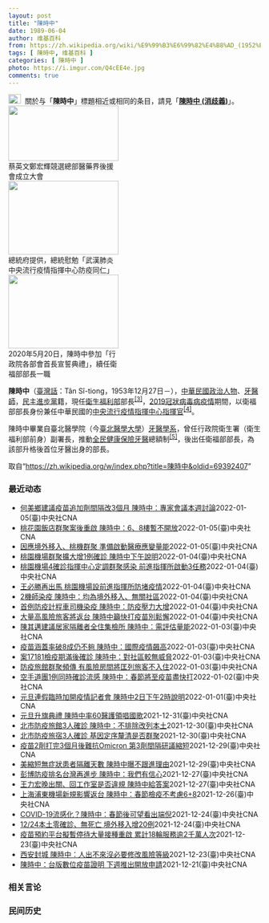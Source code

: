 ```yaml
---
layout: post
title: "陳時中"
date: 1989-06-04
author: 维基百科
from: https://zh.wikipedia.org/wiki/%E9%99%B3%E6%99%82%E4%B8%AD_(1952%E5%B9%B4)
tags: [ 陳時中, 维基百科 ]
categories: [ 陳時中 ]
photo: https://i.imgur.com/Q4cEE4e.jpg
comments: true
---
```

<div class="mw-parser-output"><div id="noteTA-54dafe5e" class="noteTA"><div class="noteTA-group"><div data-noteta-group-source="module" data-noteta-group="Medicine"></div></div></div>
<div role="note" class="hatnote navigation-not-searchable"><a href="/wiki/Wikipedia:%E6%B6%88%E6%AD%A7%E4%B9%89" title="Wikipedia:消歧义"><img alt="Disambig gray.svg" src="//upload.wikimedia.org/wikipedia/commons/thumb/5/5f/Disambig_gray.svg/25px-Disambig_gray.svg.png" decoding="async" width="25" height="19" srcset="//upload.wikimedia.org/wikipedia/commons/thumb/5/5f/Disambig_gray.svg/38px-Disambig_gray.svg.png 1.5x, //upload.wikimedia.org/wikipedia/commons/thumb/5/5f/Disambig_gray.svg/50px-Disambig_gray.svg.png 2x" data-file-width="220" data-file-height="168"></a><style data-mw-deduplicate="TemplateStyles:r67269465">.mw-parser-output .ifmobile>.mobile:nth-child(2n){display:none}</style><span class="ifmobile"><span class="nomobile">&nbsp;&nbsp;</span><span class="mobile"></span></span>關於与「<b>陳時中</b>」標題相近或相同的条目，請見「<b><a href="/wiki/%E9%99%B3%E6%99%82%E4%B8%AD_(%E6%B6%88%E6%AD%A7%E7%BE%A9)" class="mw-disambig" title="陳時中 (消歧義)">陳時中 (消歧義)</a></b>」。</div>

<div class="thumb tright"><div class="thumbinner" style="width:222px;"><a href="/wiki/File:%E9%84%AD%E5%AE%8F%E8%BC%9D%E8%88%87%E9%86%AB%E6%94%BF%E4%BA%BA%E5%A3%AB%E5%90%88%E7%85%A7.jpg" class="image"><img alt="" src="//upload.wikimedia.org/wikipedia/commons/thumb/e/e0/%E9%84%AD%E5%AE%8F%E8%BC%9D%E8%88%87%E9%86%AB%E6%94%BF%E4%BA%BA%E5%A3%AB%E5%90%88%E7%85%A7.jpg/220px-%E9%84%AD%E5%AE%8F%E8%BC%9D%E8%88%87%E9%86%AB%E6%94%BF%E4%BA%BA%E5%A3%AB%E5%90%88%E7%85%A7.jpg" decoding="async" width="220" height="110" class="thumbimage" srcset="//upload.wikimedia.org/wikipedia/commons/thumb/e/e0/%E9%84%AD%E5%AE%8F%E8%BC%9D%E8%88%87%E9%86%AB%E6%94%BF%E4%BA%BA%E5%A3%AB%E5%90%88%E7%85%A7.jpg/330px-%E9%84%AD%E5%AE%8F%E8%BC%9D%E8%88%87%E9%86%AB%E6%94%BF%E4%BA%BA%E5%A3%AB%E5%90%88%E7%85%A7.jpg 1.5x, //upload.wikimedia.org/wikipedia/commons/thumb/e/e0/%E9%84%AD%E5%AE%8F%E8%BC%9D%E8%88%87%E9%86%AB%E6%94%BF%E4%BA%BA%E5%A3%AB%E5%90%88%E7%85%A7.jpg/440px-%E9%84%AD%E5%AE%8F%E8%BC%9D%E8%88%87%E9%86%AB%E6%94%BF%E4%BA%BA%E5%A3%AB%E5%90%88%E7%85%A7.jpg 2x" data-file-width="4160" data-file-height="2080"></a>  <div class="thumbcaption"><div class="magnify"><a href="/wiki/File:%E9%84%AD%E5%AE%8F%E8%BC%9D%E8%88%87%E9%86%AB%E6%94%BF%E4%BA%BA%E5%A3%AB%E5%90%88%E7%85%A7.jpg" class="internal" title="放大"></a></div>蔡英文鄭宏輝競選總部醫藥界後援會成立大會</div></div></div>
<div class="thumb tright"><div class="thumbinner" style="width:222px;"><a href="/wiki/File:02.07_%E7%B8%BD%E7%B5%B1%E6%85%B0%E5%8B%89%E3%80%8C%E5%9A%B4%E9%87%8D%E7%89%B9%E6%AE%8A%E5%82%B3%E6%9F%93%E6%80%A7%E8%82%BA%E7%82%8E%E4%B8%AD%E5%A4%AE%E6%B5%81%E8%A1%8C%E7%96%AB%E6%83%85%E6%8C%87%E6%8F%AE%E4%B8%AD%E5%BF%83%E9%98%B2%E7%96%AB%E5%90%8C%E4%BB%81%E3%80%8D_(49500116692).jpg" class="image"><img alt="" src="//upload.wikimedia.org/wikipedia/commons/thumb/9/95/02.07_%E7%B8%BD%E7%B5%B1%E6%85%B0%E5%8B%89%E3%80%8C%E5%9A%B4%E9%87%8D%E7%89%B9%E6%AE%8A%E5%82%B3%E6%9F%93%E6%80%A7%E8%82%BA%E7%82%8E%E4%B8%AD%E5%A4%AE%E6%B5%81%E8%A1%8C%E7%96%AB%E6%83%85%E6%8C%87%E6%8F%AE%E4%B8%AD%E5%BF%83%E9%98%B2%E7%96%AB%E5%90%8C%E4%BB%81%E3%80%8D_%2849500116692%29.jpg/220px-02.07_%E7%B8%BD%E7%B5%B1%E6%85%B0%E5%8B%89%E3%80%8C%E5%9A%B4%E9%87%8D%E7%89%B9%E6%AE%8A%E5%82%B3%E6%9F%93%E6%80%A7%E8%82%BA%E7%82%8E%E4%B8%AD%E5%A4%AE%E6%B5%81%E8%A1%8C%E7%96%AB%E6%83%85%E6%8C%87%E6%8F%AE%E4%B8%AD%E5%BF%83%E9%98%B2%E7%96%AB%E5%90%8C%E4%BB%81%E3%80%8D_%2849500116692%29.jpg" decoding="async" width="220" height="147" class="thumbimage" srcset="//upload.wikimedia.org/wikipedia/commons/thumb/9/95/02.07_%E7%B8%BD%E7%B5%B1%E6%85%B0%E5%8B%89%E3%80%8C%E5%9A%B4%E9%87%8D%E7%89%B9%E6%AE%8A%E5%82%B3%E6%9F%93%E6%80%A7%E8%82%BA%E7%82%8E%E4%B8%AD%E5%A4%AE%E6%B5%81%E8%A1%8C%E7%96%AB%E6%83%85%E6%8C%87%E6%8F%AE%E4%B8%AD%E5%BF%83%E9%98%B2%E7%96%AB%E5%90%8C%E4%BB%81%E3%80%8D_%2849500116692%29.jpg/330px-02.07_%E7%B8%BD%E7%B5%B1%E6%85%B0%E5%8B%89%E3%80%8C%E5%9A%B4%E9%87%8D%E7%89%B9%E6%AE%8A%E5%82%B3%E6%9F%93%E6%80%A7%E8%82%BA%E7%82%8E%E4%B8%AD%E5%A4%AE%E6%B5%81%E8%A1%8C%E7%96%AB%E6%83%85%E6%8C%87%E6%8F%AE%E4%B8%AD%E5%BF%83%E9%98%B2%E7%96%AB%E5%90%8C%E4%BB%81%E3%80%8D_%2849500116692%29.jpg 1.5x, //upload.wikimedia.org/wikipedia/commons/thumb/9/95/02.07_%E7%B8%BD%E7%B5%B1%E6%85%B0%E5%8B%89%E3%80%8C%E5%9A%B4%E9%87%8D%E7%89%B9%E6%AE%8A%E5%82%B3%E6%9F%93%E6%80%A7%E8%82%BA%E7%82%8E%E4%B8%AD%E5%A4%AE%E6%B5%81%E8%A1%8C%E7%96%AB%E6%83%85%E6%8C%87%E6%8F%AE%E4%B8%AD%E5%BF%83%E9%98%B2%E7%96%AB%E5%90%8C%E4%BB%81%E3%80%8D_%2849500116692%29.jpg/440px-02.07_%E7%B8%BD%E7%B5%B1%E6%85%B0%E5%8B%89%E3%80%8C%E5%9A%B4%E9%87%8D%E7%89%B9%E6%AE%8A%E5%82%B3%E6%9F%93%E6%80%A7%E8%82%BA%E7%82%8E%E4%B8%AD%E5%A4%AE%E6%B5%81%E8%A1%8C%E7%96%AB%E6%83%85%E6%8C%87%E6%8F%AE%E4%B8%AD%E5%BF%83%E9%98%B2%E7%96%AB%E5%90%8C%E4%BB%81%E3%80%8D_%2849500116692%29.jpg 2x" data-file-width="2048" data-file-height="1365"></a>  <div class="thumbcaption"><div class="magnify"><a href="/wiki/File:02.07_%E7%B8%BD%E7%B5%B1%E6%85%B0%E5%8B%89%E3%80%8C%E5%9A%B4%E9%87%8D%E7%89%B9%E6%AE%8A%E5%82%B3%E6%9F%93%E6%80%A7%E8%82%BA%E7%82%8E%E4%B8%AD%E5%A4%AE%E6%B5%81%E8%A1%8C%E7%96%AB%E6%83%85%E6%8C%87%E6%8F%AE%E4%B8%AD%E5%BF%83%E9%98%B2%E7%96%AB%E5%90%8C%E4%BB%81%E3%80%8D_(49500116692).jpg" class="internal" title="放大"></a></div>總統府提供，總統慰勉「武漢肺炎中央流行疫情指揮中心防疫同仁」</div></div></div>
<div class="thumb tright"><div class="thumbinner" style="width:222px;"><a href="/wiki/File:05.20_%E7%B8%BD%E7%B5%B1%E4%B8%BB%E6%8C%81%E3%80%8C%E8%A1%8C%E6%94%BF%E9%99%A2%E5%89%AF%E9%99%A2%E9%95%B7%E6%9A%A8%E5%90%84%E9%83%A8%E6%9C%83%E9%A6%96%E9%95%B7%E5%AE%A3%E8%AA%93%E5%85%B8%E7%A6%AE%E3%80%8D-%E9%99%B3%E6%99%82%E4%B8%AD.jpg" class="image"><img alt="" src="//upload.wikimedia.org/wikipedia/commons/thumb/a/aa/05.20_%E7%B8%BD%E7%B5%B1%E4%B8%BB%E6%8C%81%E3%80%8C%E8%A1%8C%E6%94%BF%E9%99%A2%E5%89%AF%E9%99%A2%E9%95%B7%E6%9A%A8%E5%90%84%E9%83%A8%E6%9C%83%E9%A6%96%E9%95%B7%E5%AE%A3%E8%AA%93%E5%85%B8%E7%A6%AE%E3%80%8D-%E9%99%B3%E6%99%82%E4%B8%AD.jpg/220px-05.20_%E7%B8%BD%E7%B5%B1%E4%B8%BB%E6%8C%81%E3%80%8C%E8%A1%8C%E6%94%BF%E9%99%A2%E5%89%AF%E9%99%A2%E9%95%B7%E6%9A%A8%E5%90%84%E9%83%A8%E6%9C%83%E9%A6%96%E9%95%B7%E5%AE%A3%E8%AA%93%E5%85%B8%E7%A6%AE%E3%80%8D-%E9%99%B3%E6%99%82%E4%B8%AD.jpg" decoding="async" width="220" height="147" class="thumbimage" srcset="//upload.wikimedia.org/wikipedia/commons/thumb/a/aa/05.20_%E7%B8%BD%E7%B5%B1%E4%B8%BB%E6%8C%81%E3%80%8C%E8%A1%8C%E6%94%BF%E9%99%A2%E5%89%AF%E9%99%A2%E9%95%B7%E6%9A%A8%E5%90%84%E9%83%A8%E6%9C%83%E9%A6%96%E9%95%B7%E5%AE%A3%E8%AA%93%E5%85%B8%E7%A6%AE%E3%80%8D-%E9%99%B3%E6%99%82%E4%B8%AD.jpg/330px-05.20_%E7%B8%BD%E7%B5%B1%E4%B8%BB%E6%8C%81%E3%80%8C%E8%A1%8C%E6%94%BF%E9%99%A2%E5%89%AF%E9%99%A2%E9%95%B7%E6%9A%A8%E5%90%84%E9%83%A8%E6%9C%83%E9%A6%96%E9%95%B7%E5%AE%A3%E8%AA%93%E5%85%B8%E7%A6%AE%E3%80%8D-%E9%99%B3%E6%99%82%E4%B8%AD.jpg 1.5x, //upload.wikimedia.org/wikipedia/commons/thumb/a/aa/05.20_%E7%B8%BD%E7%B5%B1%E4%B8%BB%E6%8C%81%E3%80%8C%E8%A1%8C%E6%94%BF%E9%99%A2%E5%89%AF%E9%99%A2%E9%95%B7%E6%9A%A8%E5%90%84%E9%83%A8%E6%9C%83%E9%A6%96%E9%95%B7%E5%AE%A3%E8%AA%93%E5%85%B8%E7%A6%AE%E3%80%8D-%E9%99%B3%E6%99%82%E4%B8%AD.jpg/440px-05.20_%E7%B8%BD%E7%B5%B1%E4%B8%BB%E6%8C%81%E3%80%8C%E8%A1%8C%E6%94%BF%E9%99%A2%E5%89%AF%E9%99%A2%E9%95%B7%E6%9A%A8%E5%90%84%E9%83%A8%E6%9C%83%E9%A6%96%E9%95%B7%E5%AE%A3%E8%AA%93%E5%85%B8%E7%A6%AE%E3%80%8D-%E9%99%B3%E6%99%82%E4%B8%AD.jpg 2x" data-file-width="2508" data-file-height="1672"></a>  <div class="thumbcaption"><div class="magnify"><a href="/wiki/File:05.20_%E7%B8%BD%E7%B5%B1%E4%B8%BB%E6%8C%81%E3%80%8C%E8%A1%8C%E6%94%BF%E9%99%A2%E5%89%AF%E9%99%A2%E9%95%B7%E6%9A%A8%E5%90%84%E9%83%A8%E6%9C%83%E9%A6%96%E9%95%B7%E5%AE%A3%E8%AA%93%E5%85%B8%E7%A6%AE%E3%80%8D-%E9%99%B3%E6%99%82%E4%B8%AD.jpg" class="internal" title="放大"></a></div>2020年5月20日，陳時中參加「行政院各部會首長宣誓典禮」，續任衛福部部長一職</div></div></div>
<p><b>陳時中</b>（<a href="/wiki/%E8%87%BA%E7%81%A3%E8%A9%B1" title="臺灣話">臺灣話</a>：<span lang="nan"><style data-mw-deduplicate="TemplateStyles:r58929728">.mw-parser-output .sans-serif{font-family:-apple-system,BlinkMacSystemFont,"Segoe UI",Roboto,Lato,"Helvetica Neue",Helvetica,Arial,sans-serif}</style><span class="sans-serif"><span lang="nan">Tân Sî-tiong</span></span></span>，1953年12月27日<span class="useeditintro" title="Template:BLP editintro">－</span>），<a href="/wiki/%E4%B8%AD%E8%8F%AF%E6%B0%91%E5%9C%8B" title="中華民國">中華民國</a><a href="/wiki/%E6%94%BF%E6%B2%BB%E4%BA%BA%E7%89%A9" title="政治人物">政治人物</a>、<a href="/wiki/%E7%89%99%E9%86%AB%E5%B8%AB" class="mw-redirect" title="牙醫師">牙醫師</a>，<a href="/wiki/%E6%B0%91%E4%B8%BB%E9%80%B2%E6%AD%A5%E9%BB%A8" title="民主進步黨">民主進步黨</a>籍，現任<a href="/wiki/%E4%B8%AD%E8%8F%AF%E6%B0%91%E5%9C%8B%E8%A1%9B%E7%94%9F%E7%A6%8F%E5%88%A9%E9%83%A8" title="中華民國衛生福利部">衛生福利部</a>部長<sup id="cite_ref-3" class="reference"><a href="#cite_note-3">[3]</a></sup>，<a href="/wiki/2019%E5%86%A0%E7%8B%80%E7%97%85%E6%AF%92%E7%97%85%E8%87%BA%E7%81%A3%E7%96%AB%E6%83%85" title="2019冠狀病毒病臺灣疫情">2019冠狀病毒病疫情</a>期間，以衛福部部長身份兼任中華民國的<a href="/wiki/%E5%9C%8B%E5%AE%B6%E8%A1%9B%E7%94%9F%E6%8C%87%E6%8F%AE%E4%B8%AD%E5%BF%83%E4%B8%AD%E5%A4%AE%E6%B5%81%E8%A1%8C%E7%96%AB%E6%83%85%E6%8C%87%E6%8F%AE%E4%B8%AD%E5%BF%83" title="國家衛生指揮中心中央流行疫情指揮中心">中央流行疫情指揮中心</a><a href="/wiki/%E6%8C%87%E6%8F%AE%E5%AE%98" title="指揮官">指揮官</a><sup id="cite_ref-4" class="reference"><a href="#cite_note-4">[4]</a></sup>。
</p><p>陳時中畢業自臺北醫學院（今<a href="/wiki/%E8%87%BA%E5%8C%97%E9%86%AB%E5%AD%B8%E5%A4%A7%E5%AD%B8" title="臺北醫學大學">臺北醫學大學</a>）<a href="/wiki/%E7%89%99%E9%86%AB%E5%AD%B8%E7%B3%BB" title="牙醫學系">牙醫學系</a>，曾任行政院衛生署（衛生福利部前身）副署長，推動<a href="/wiki/%E5%85%A8%E6%B0%91%E5%81%A5%E5%BA%B7%E4%BF%9D%E9%9A%AA" title="全民健康保險">全民健康保險</a><a href="/wiki/%E7%89%99%E9%86%AB" title="牙醫">牙醫</a>總額制<sup id="cite_ref-5" class="reference"><a href="#cite_note-5">[5]</a></sup>，後出任衛福部部長，為該部升格後首位牙醫出身的部長。
</p>
</div><noscript><img src="//zh.wikipedia.org/wiki/Special:CentralAutoLogin/start?type=1x1" alt="" title="" width="1" height="1" style="border: none; position: absolute;"></noscript>
<div class="printfooter">取自“<a dir="ltr" href="https://zh.wikipedia.org/w/index.php?title=陳時中&amp;oldid=69392407">https://zh.wikipedia.org/w/index.php?title=陳時中&amp;oldid=69392407</a>”</div><div id="recent-news"><h3>最近动态</h3><ul><li><a href="https://nodebe4.github.io/waimei/2022-01-05/%E4%BD%95%E7%BE%8E%E9%84%89%E5%BB%BA%E8%AD%B0%E7%96%AB%E8%8B%97%E8%BF%BD%E5%8A%A0%E5%8A%91%E9%96%93%E9%9A%94%E6%94%B93%E5%80%8B%E6%9C%88-%E9%99%B3%E6%99%82%E4%B8%AD-%E5%B0%88%E5%AE%B6%E6%9C%83%E8%AD%B0%E6%9C%AC%E9%80%B1%E8%A8%8E%E8%AB%96" title="何美鄉建議疫苗追加劑間隔改3個月 陳時中：專家會議本週討論—— 桃園機場群聚感染擴大，中央流行疫情指揮中心指揮官陳時中5日呼籲民眾速打疫苗，本週將討論追加第3劑疫苗間隔是否縮短。（中央社檔案照片...">何美鄉建議疫苗追加劑間隔改3個月 陳時中：專家會議本週討論</a><time>2022-01-05</time><a class="tag">(臺)中央社CNA</a></li>
<li><a href="https://nodebe4.github.io/waimei/2022-01-05/%E6%A1%83%E8%8A%B1%E5%9C%92%E9%A3%AF%E5%BA%97%E7%BE%A4%E8%81%9A%E6%A1%88%E5%BE%8C%E9%87%8D%E5%95%9F-%E9%99%B3%E6%99%82%E4%B8%AD-6-8%E6%A8%93%E6%9A%AB%E4%B8%8D%E9%96%8B%E6%94%BE" title="桃花園飯店群聚案後重啟 陳時中：6、8樓暫不開放—— 指揮中心5日表示，去年12月中旬發生群聚的桃園「桃花園飯店」可望重啟營業，但發生群聚的6、8樓暫不開放。（中央社檔案照片） （中央社記者陳婕...">桃花園飯店群聚案後重啟 陳時中：6、8樓暫不開放</a><time>2022-01-05</time><a class="tag">(臺)中央社CNA</a></li>
<li><a href="https://nodebe4.github.io/waimei/2022-01-05/%E5%9B%A0%E6%87%89%E5%A2%83%E5%A4%96%E7%A7%BB%E5%85%A5-%E6%A1%83%E6%A9%9F%E7%BE%A4%E8%81%9A-%E6%BA%96%E5%82%99%E5%95%9F%E5%8B%95%E9%86%AB%E7%99%82%E6%87%89%E8%AE%8A%E9%87%8F%E8%83%BD" title="因應境外移入、桃機群聚 準備啟動醫療應變量能—— 桃園機場出現本土疫情，中央流行疫情指揮中心指揮官陳時中5日宣布，準備啟動醫療應變量能。圖為桃園社區採檢區。（指揮中心提供） （中央社記者陳婕翎、...">因應境外移入、桃機群聚 準備啟動醫療應變量能</a><time>2022-01-05</time><a class="tag">(臺)中央社CNA</a></li>
<li><a href="https://nodebe4.github.io/waimei/2022-01-04/%E6%A1%83%E5%9C%92%E6%A9%9F%E5%A0%B4%E7%BE%A4%E8%81%9A%E6%93%B4%E5%A4%A7%E5%A2%9E1%E4%BE%8B%E7%A2%BA%E8%A8%BA-%E9%99%B3%E6%99%82%E4%B8%AD%E4%B8%8B%E5%8D%88%E8%AA%AA%E6%98%8E" title="桃園機場群聚擴大增1例確診 陳時中下午說明—— 桃園機場4日公布新增4名COVID-19本土病例。桃園市衛生局證實，5日又增1例確診者。圖為桃園市政府5日上午在龍岡大操場設立採檢站，許多民眾排隊...">桃園機場群聚擴大增1例確診 陳時中下午說明</a><time>2022-01-04</time><a class="tag">(臺)中央社CNA</a></li>
<li><a href="https://nodebe4.github.io/waimei/2022-01-04/%E6%A1%83%E5%9C%92%E6%A9%9F%E5%A0%B44%E7%A2%BA%E8%A8%BA%E6%8C%87%E6%8F%AE%E4%B8%AD%E5%BF%83%E5%AE%9A%E8%AA%BF%E7%BE%A4%E8%81%9A%E6%84%9F%E6%9F%93-%E5%89%8D%E9%80%B2%E6%8C%87%E6%8F%AE%E6%89%80%E5%95%9F%E5%8B%953%E4%BB%BB%E5%8B%99" title="桃園機場4確診指揮中心定調群聚感染 前進指揮所啟動3任務—— 桃園國際機場出現4名COVID-19確診本土病例，指揮官陳時中（前左）隨後前往桃機緊急應變中心開會，並聽取相關單位簡報，更進入管制區...">桃園機場4確診指揮中心定調群聚感染 前進指揮所啟動3任務</a><time>2022-01-04</time><a class="tag">(臺)中央社CNA</a></li>
<li><a href="https://nodebe4.github.io/waimei/2022-01-04/%E7%8E%8B%E5%BF%85%E5%8B%9D%E5%86%8D%E5%87%BA%E9%A6%AC-%E6%A1%83%E5%9C%92%E6%A9%9F%E5%A0%B4%E8%A8%AD%E5%89%8D%E9%80%B2%E6%8C%87%E6%8F%AE%E6%89%80%E9%98%B2%E5%A0%B5%E7%96%AB%E6%83%85" title="王必勝再出馬 桃園機場設前進指揮所防堵疫情—— 中央流行疫情指揮中心4日召開記者會表示，桃園國際機場出現4名COVID-19確診本土病例，指揮官陳時中（前左）隨後前往桃機緊急應變中心開會，並聽取...">王必勝再出馬 桃園機場設前進指揮所防堵疫情</a><time>2022-01-04</time><a class="tag">(臺)中央社CNA</a></li>
<li><a href="https://nodebe4.github.io/waimei/2022-01-04/2%E6%A9%9F%E5%B8%AB%E6%9F%93%E7%96%AB-%E9%99%B3%E6%99%82%E4%B8%AD-%E5%9D%87%E7%82%BA%E5%A2%83%E5%A4%96%E7%A7%BB%E5%85%A5-%E7%84%A1%E9%97%9C%E7%A4%BE%E5%8D%80" title="2機師染疫 陳時中：均為境外移入、無關社區—— 指揮中心指揮官陳時中4日證實，近日確實有2名機師確診，但都是境外移入病例，與社區無關。（示意圖／圖取自Pixabay圖庫） （中央社記者張茗喧、陳...">2機師染疫 陳時中：均為境外移入、無關社區</a><time>2022-01-04</time><a class="tag">(臺)中央社CNA</a></li>
<li><a href="https://nodebe4.github.io/waimei/2022-01-04/%E9%A6%96%E4%BE%8B%E9%98%B2%E7%96%AB%E8%A8%88%E7%A8%8B%E8%BB%8A%E5%8F%B8%E6%A9%9F%E6%9F%93%E7%96%AB-%E9%99%B3%E6%99%82%E4%B8%AD-%E9%98%B2%E7%96%AB%E5%A3%93%E5%8A%9B%E5%A4%A7%E5%A2%9E" title="首例防疫計程車司機染疫 陳時中：防疫壓力大增—— （中央社記者陳婕翎、張茗喧、江慧珺台北4日電）國內出現首例防疫計程車司機染疫，近期防疫旅館、桃園機場清潔員及防疫計程車司機出現染疫事件，指揮中心...">首例防疫計程車司機染疫 陳時中：防疫壓力大增</a><time>2022-01-04</time><a class="tag">(臺)中央社CNA</a></li>
<li><a href="https://nodebe4.github.io/waimei/2022-01-04/%E5%A4%A7%E9%87%8F%E9%AB%98%E9%A2%A8%E9%9A%AA%E6%97%85%E5%AE%A2%E5%B0%87%E8%BF%94%E5%8F%B0-%E9%99%B3%E6%99%82%E4%B8%AD%E7%B1%B2%E5%BF%AB%E6%89%93%E7%96%AB%E8%8B%97%E5%88%A5%E9%AC%86%E6%87%88" title="大量高風險旅客將返台 陳時中籲快打疫苗別鬆懈—— 指揮中心指揮官陳時中4日表示，近期將有大量高風險國家入境旅客，須盡快提高第1、2劑疫苗涵蓋率，才能把基本防禦建立起來。圖為桃園機場。（中央社檔案...">大量高風險旅客將返台 陳時中籲快打疫苗別鬆懈</a><time>2022-01-04</time><a class="tag">(臺)中央社CNA</a></li>
<li><a href="https://nodebe4.github.io/waimei/2022-01-03/%E9%99%B3%E5%85%B6%E9%82%81%E5%BB%BA%E8%AD%B0%E5%B1%85%E5%AE%B6%E9%9A%94%E9%9B%A2%E8%80%85%E5%85%A8%E4%BD%8F%E9%9B%86%E6%AA%A2%E6%89%80-%E9%99%B3%E6%99%82%E4%B8%AD-%E9%9C%80%E8%A9%95%E4%BC%B0%E9%87%8F%E8%83%BD" title="陳其邁建議居家隔離者全住集檢所 陳時中：需評估量能—— 高雄市長陳其邁3日建議，中央可全國一致規定居家隔離者住到集中檢疫所。疫情指揮中心指揮官陳時中回應，需評估各地供應量能再做決定。（示意圖／圖...">陳其邁建議居家隔離者全住集檢所 陳時中：需評估量能</a><time>2022-01-03</time><a class="tag">(臺)中央社CNA</a></li>
<li><a href="https://nodebe4.github.io/waimei/2022-01-03/%E7%96%AB%E8%8B%97%E6%B6%B5%E8%93%8B%E7%8E%87%E7%A0%B48%E6%88%90%E4%BB%8D%E4%B8%8D%E5%A4%A0-%E9%99%B3%E6%99%82%E4%B8%AD-%E5%9C%8B%E9%9A%9B%E7%96%AB%E6%83%85%E9%A3%86%E9%AB%98" title="疫苗涵蓋率破8成仍不夠 陳時中：國際疫情飆高—— 近來變種病毒Omicron在國際間掀起新一波疫情，造成突破性感染，中央流行疫情指揮中心呼籲民眾盡快完成完整疫苗接種。圖為亞東醫院團隊為民眾施打疫...">疫苗涵蓋率破8成仍不夠  陳時中：國際疫情飆高</a><time>2022-01-03</time><a class="tag">(臺)中央社CNA</a></li>
<li><a href="https://nodebe4.github.io/waimei/2022-01-03/%E6%A1%8817181%E6%AA%A2%E7%96%AB%E6%9C%9F%E6%BB%BF%E5%BE%8C%E7%A2%BA%E8%A8%BA-%E9%99%B3%E6%99%82%E4%B8%AD-%E5%B0%8D%E7%A4%BE%E5%8D%80%E8%BC%83%E7%84%A1%E5%A8%81%E8%84%85" title="案17181檢疫期滿後確診 陳時中：對社區較無威脅—— 對於案17181檢疫期滿後才確診，指揮中心指揮官陳時中3日表示，個案密切接觸者採檢皆為陰性，研判對社區較無威脅。（指揮中心提供） （中央社...">案17181檢疫期滿後確診 陳時中：對社區較無威脅</a><time>2022-01-03</time><a class="tag">(臺)中央社CNA</a></li>
<li><a href="https://nodebe4.github.io/waimei/2022-01-03/%E9%98%B2%E7%96%AB%E6%97%85%E9%A4%A8%E7%BE%A4%E8%81%9A%E9%A0%BB%E5%82%B3-%E6%9C%89%E9%A2%A8%E9%9A%AA%E6%88%BF%E9%96%93%E5%B0%87%E5%8C%A1%E5%88%97%E6%97%85%E5%AE%A2%E4%B8%8D%E5%85%A5%E4%BD%8F" title="防疫旅館群聚頻傳 有風險房間將匡列旅客不入住—— （中央社記者江慧珺、陳婕翎台北3日電）防疫旅館COVID-19群聚事件頻傳，指揮中心指揮官陳時中今天表示，除匡列確診者的接觸者外，旅宿房間若有風...">防疫旅館群聚頻傳 有風險房間將匡列旅客不入住</a><time>2022-01-03</time><a class="tag">(臺)中央社CNA</a></li>
<li><a href="https://nodebe4.github.io/waimei/2022-01-02/%E7%A9%BA%E6%89%8B%E9%81%93%E5%9C%981%E4%BE%8B%E5%90%8C%E6%99%82%E7%A2%BA%E8%A8%BA%E6%B5%81%E6%84%9F-%E9%99%B3%E6%99%82%E4%B8%AD-%E6%98%A5%E7%AF%80%E5%B0%87%E8%87%B3%E7%96%AB%E8%8B%97%E7%9B%A1%E5%BF%AB%E6%89%93" title="空手道團1例同時確診流感 陳時中：春節將至疫苗盡快打—— 疫情指揮中心指揮官陳時中2日呼籲，符合資格對象盡快接種COVID-19及流感疫苗，保護自己也保護他人。圖為北市民眾施打流感疫苗。（中央社...">空手道團1例同時確診流感 陳時中：春節將至疫苗盡快打</a><time>2022-01-02</time><a class="tag">(臺)中央社CNA</a></li>
<li><a href="https://nodebe4.github.io/waimei/2022-01-01/%E5%85%83%E6%97%A6%E9%80%A3%E5%81%87%E8%87%A8%E6%99%82%E5%8A%A0%E9%96%8B%E7%96%AB%E6%83%85%E8%A8%98%E8%80%85%E6%9C%83-%E9%99%B3%E6%99%82%E4%B8%AD2%E6%97%A5%E4%B8%8B%E5%8D%882%E6%99%82%E8%AA%AA%E6%98%8E" title="元旦連假臨時加開疫情記者會 陳時中2日下午2時說明—— 國內疫情趨緩，指揮中心取消假日記者會，但若國內出現特殊本土疫情將臨時加開，指揮中心2日表示，下午2時舉行記者會。圖為高雄大港橋周邊擠滿觀光...">元旦連假臨時加開疫情記者會 陳時中2日下午2時說明</a><time>2022-01-01</time><a class="tag">(臺)中央社CNA</a></li>
<li><a href="https://nodebe4.github.io/waimei/2021-12-31/%E5%85%83%E6%97%A6%E5%8D%87%E6%97%97%E5%85%B8%E7%A6%AE-%E9%99%B3%E6%99%82%E4%B8%AD%E7%8E%8760%E9%86%AB%E8%AD%B7%E9%A0%98%E5%94%B1%E5%9C%8B%E6%AD%8C" title="元旦升旗典禮 陳時中率60醫護領唱國歌—— （中央社記者賴于榛、溫貴香台北1日電）民國111年元旦升旗典禮今天在總統府前舉行，由衛福部長陳時中率醫護領唱國歌，總統蔡英文手持國旗出席，稍後將發表元...">元旦升旗典禮  陳時中率60醫護領唱國歌</a><time>2021-12-31</time><a class="tag">(臺)中央社CNA</a></li>
<li><a href="https://nodebe4.github.io/waimei/2021-12-30/%E5%8C%97%E5%B8%82%E9%98%B2%E7%96%AB%E6%97%85%E9%A4%A83%E4%BA%BA%E7%A2%BA%E8%A8%BA-%E9%99%B3%E6%99%82%E4%B8%AD-%E4%B8%8D%E6%8E%92%E9%99%A4%E6%94%B9%E5%88%97%E6%9C%AC%E5%9C%9F" title="北市防疫旅館3人確診 陳時中：不排除改列本土—— 台北市某防疫旅宿出現3名「有時序性」境外移入確診者。（示意圖／圖取自Pixabay圖庫） （中央社記者陳婕翎、江慧珺台北30日電）台北市某防疫旅...">北市防疫旅館3人確診 陳時中：不排除改列本土</a><time>2021-12-30</time><a class="tag">(臺)中央社CNA</a></li>
<li><a href="https://nodebe4.github.io/waimei/2021-12-30/%E5%8C%97%E5%B8%82%E9%98%B2%E7%96%AB%E6%97%85%E5%AE%BF3%E4%BA%BA%E7%A2%BA%E8%A8%BA-%E5%9F%BA%E5%9B%A0%E5%AE%9A%E5%BA%8F%E9%87%90%E6%B8%85%E6%98%AF%E5%90%A6%E7%BE%A4%E8%81%9A" title="北市防疫旅宿3人確診 基因定序釐清是否群聚—— 台北市某防疫旅宿出現3名「有時序性」確診者。指揮官陳時中30日說，暫時不能說是群聚，仍待進行基因定序釐清狀況。（指揮中心提供） （中央社記者陳婕翎...">北市防疫旅宿3人確診  基因定序釐清是否群聚</a><time>2021-12-30</time><a class="tag">(臺)中央社CNA</a></li>
<li><a href="https://nodebe4.github.io/waimei/2021-12-29/%E7%96%AB%E8%8B%972%E5%8A%91%E6%89%93%E5%AE%8C3%E5%80%8B%E6%9C%88%E5%BE%8C%E9%9B%A3%E6%8A%97Omicron-%E7%AC%AC3%E5%8A%91%E9%96%93%E9%9A%94%E7%A0%94%E8%AD%B0%E7%B8%AE%E7%9F%AD" title="疫苗2劑打完3個月後難抗Omicron 第3劑間隔研議縮短—— 指揮中心指揮官陳時中29日表示，將請專家小組討論是否縮短第3劑疫苗接種間隔，可能提供運動員有必要出國比賽前提早接種。圖為亞東醫院疫...">疫苗2劑打完3個月後難抗Omicron 第3劑間隔研議縮短</a><time>2021-12-29</time><a class="tag">(臺)中央社CNA</a></li>
<li><a href="https://nodebe4.github.io/waimei/2021-12-29/%E7%BE%8E%E7%B8%AE%E7%9F%AD%E7%84%A1%E7%97%87%E7%8B%80%E6%82%A3%E8%80%85%E9%9A%94%E9%9B%A2%E5%A4%A9%E6%95%B8-%E9%99%B3%E6%99%82%E4%B8%AD%E6%9B%9D%E4%B8%8D%E8%B7%9F%E9%80%B2%E7%90%86%E7%94%B1" title="美縮短無症狀患者隔離天數 陳時中曝不跟進理由—— 美國近日宣布將COVID-19無症狀者的隔離天數從10天縮短為5天，指揮中心指揮官陳時中29日表示，台灣不會跟進，強調至今未觀察到病毒潛伏期縮短...">美縮短無症狀患者隔離天數 陳時中曝不跟進理由</a><time>2021-12-29</time><a class="tag">(臺)中央社CNA</a></li>
<li><a href="https://nodebe4.github.io/waimei/2021-12-27/%E5%BD%AD%E5%8D%9A%E9%98%B2%E7%96%AB%E6%8E%92%E5%90%8D%E5%8F%B0%E7%81%A3%E5%86%8D%E9%80%B2%E6%AD%A5-%E9%99%B3%E6%99%82%E4%B8%AD-%E6%88%91%E5%80%91%E6%9C%89%E4%BF%A1%E5%BF%83" title="彭博防疫排名台灣再進步 陳時中：我們有信心—— 彭博最新防疫韌性排名台灣上升至26名，指揮中心指揮官陳時中27日自信表示，排名進步是一定的。圖為高捷美麗島站疫苗接種站。（中央社檔案照片） （中央...">彭博防疫排名台灣再進步 陳時中：我們有信心</a><time>2021-12-27</time><a class="tag">(臺)中央社CNA</a></li>
<li><a href="https://nodebe4.github.io/waimei/2021-12-27/%E7%8E%8B%E5%8A%9B%E5%AE%8F%E6%99%9A%E5%87%BA%E9%97%9C-%E5%9B%9E%E5%B7%A5%E4%BD%9C%E5%AE%A4%E6%98%AF%E5%90%A6%E9%81%95%E8%A6%8F-%E9%99%B3%E6%99%82%E4%B8%AD%E7%B5%A6%E7%AD%94%E6%A1%88" title="王力宏晚出關、回工作室是否違規 陳時中給答案—— （中央社記者江慧珺、陳婕翎台北27日電）歌手王力宏在防疫旅館檢疫第8天才離開返回工作室。指揮中心指揮官陳時中今天說，檢疫滿168小時且檢驗陰性即...">王力宏晚出關、回工作室是否違規  陳時中給答案</a><time>2021-12-27</time><a class="tag">(臺)中央社CNA</a></li>
<li><a href="https://nodebe4.github.io/waimei/2021-12-26/%E4%B8%8A%E6%B5%B7%E6%B5%A6%E6%9D%B1%E6%A9%9F%E5%A0%B4%E6%96%B0%E8%A6%8F%E5%BD%B1%E9%9F%BF%E8%BF%94%E5%8F%B0-%E9%99%B3%E6%99%82%E4%B8%AD-%E6%98%A5%E7%AF%80%E6%AA%A2%E7%96%AB%E4%B8%8D%E8%80%83%E6%85%AE6+8" title="上海浦東機場新規影響返台 陳時中：春節檢疫不考慮6+8—— 春節檢疫專案選擇7+7方案的民眾，自21日起陸續期滿，凡PCR檢測陰性且居家檢疫符合規定，即可返家檢疫。（中央社製圖） （中央社記者陳...">上海浦東機場新規影響返台 陳時中：春節檢疫不考慮6+8</a><time>2021-12-26</time><a class="tag">(臺)中央社CNA</a></li>
<li><a href="https://nodebe4.github.io/waimei/2021-12-24/COVID-19%E6%B5%81%E6%84%9F%E5%8C%96-%E9%99%B3%E6%99%82%E4%B8%AD-%E6%98%A5%E7%AF%80%E5%BE%8C%E5%8F%AF%E6%9C%9B%E7%9C%8B%E5%87%BA%E7%AB%AF%E5%80%AA" title="COVID-19流感化？陳時中：春節後可望看出端倪—— 針對COVID-19疫情是否流感化，指揮中心指揮官陳時中25日表示，最快明年春節後能看出疫情走向。（中央社檔案照片） （中央社記者張茗喧台...">COVID-19流感化？陳時中：春節後可望看出端倪</a><time>2021-12-24</time><a class="tag">(臺)中央社CNA</a></li>
<li><a href="https://nodebe4.github.io/waimei/2021-12-24/12-24%E6%9C%AC%E5%9C%9F%E9%9B%B6%E7%A2%BA%E8%A8%BA-%E7%84%A1%E6%AD%BB%E4%BA%A1-%E5%A2%83%E5%A4%96%E7%A7%BB%E5%85%A5%E5%A2%9E20%E4%BE%8B" title="12/24本土零確診、無死亡 境外移入增20例—— 國內24日本土零確診，新增20例境外移入病例。（中央社檔案照片） （中央社記者張茗喧、江慧珺台北24日電）中央流行疫情指揮中心指揮官陳時中宣布...">12/24本土零確診、無死亡 境外移入增20例</a><time>2021-12-24</time><a class="tag">(臺)中央社CNA</a></li>
<li><a href="https://nodebe4.github.io/waimei/2021-12-23/%E7%96%AB%E8%8B%97%E9%A0%90%E7%B4%84%E5%B9%B3%E5%8F%B0%E6%93%AC%E6%9A%AB%E5%81%9C%E5%BE%85%E5%A4%A7%E9%87%8F%E6%8E%A5%E7%A8%AE%E9%87%8D%E5%95%9F-%E7%B4%AF%E8%A8%8818%E8%BC%AA%E6%9C%8D%E5%8B%99%E9%80%BE2%E5%8D%83%E8%90%AC%E4%BA%BA%E6%AC%A1" title="疫苗預約平台擬暫停待大量接種重啟 累計18輪服務逾2千萬人次—— 公費疫苗預約平台累計服務逾2000萬人次。指揮官陳時中23日表示，預約平台可能會暫停運作，待第3劑疫苗大量接種、需調配量能時再重...">疫苗預約平台擬暫停待大量接種重啟 累計18輪服務逾2千萬人次</a><time>2021-12-23</time><a class="tag">(臺)中央社CNA</a></li>
<li><a href="https://nodebe4.github.io/waimei/2021-12-23/%E8%A5%BF%E5%AE%89%E5%B0%81%E5%9F%8E-%E9%99%B3%E6%99%82%E4%B8%AD-%E4%BA%BA%E5%87%BA%E4%B8%8D%E4%BE%86%E6%B2%92%E5%BF%85%E8%A6%81%E4%BF%AE%E6%94%B9%E9%A2%A8%E9%9A%AA%E7%AD%89%E7%B4%9A" title="西安封城 陳時中：人出不來沒必要修改風險等級—— 中國陝西省西安市23日起封城。指揮官陳時中表示，封城後人出不來，沒必要修改西安風險等級。圖為西安鐵路警察加強防疫管制。（中新社） （中央社記者陳...">西安封城 陳時中：人出不來沒必要修改風險等級</a><time>2021-12-23</time><a class="tag">(臺)中央社CNA</a></li>
<li><a href="https://nodebe4.github.io/waimei/2021-12-21/%E9%99%B3%E6%99%82%E4%B8%AD-%E5%8F%B0%E7%89%88%E6%95%B8%E4%BD%8D%E7%96%AB%E8%8B%97%E8%AD%89%E6%98%8E-%E4%B8%8B%E9%80%B1%E6%8E%A8%E5%87%BA%E9%96%8B%E6%94%BE%E7%94%B3%E8%AB%8B" title="陳時中：台版數位疫苗證明 下週推出開放申請—— 指揮中心指揮官陳時中22日表示，台灣版數位疫苗證明預計下週推出，屆時將開放民眾申請使用。（中央社檔案照片） （中央社記者張茗喧台北22日電）歐盟今...">陳時中：台版數位疫苗證明 下週推出開放申請</a><time>2021-12-21</time><a class="tag">(臺)中央社CNA</a></li>
</ul></div><div id="open-opinion"><h3>相关言论</h3><ul></ul></div><div id="mjls-record"><h3>民间历史</h3><ul></ul></div>